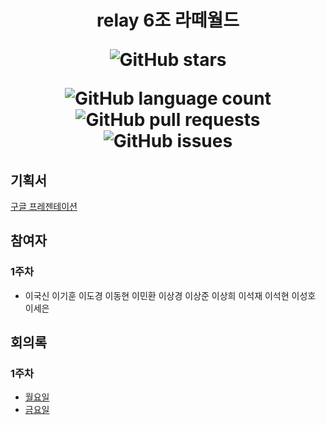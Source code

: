 <h1 align="center">
relay 6조 라떼월드
  
![GitHub stars](https://img.shields.io/github/stars/boostcamp-2020/relay_06?style=social)

![GitHub language count](https://img.shields.io/github/languages/count/boostcamp-2020/relay_06) ![GitHub pull requests](https://img.shields.io/github/issues-pr/boostcamp-2020/relay_06?color=green) ![GitHub issues](https://img.shields.io/github/issues/boostcamp-2020/relay_06)  

</h1>

## 기획서
[구글 프레젠테이션](https://docs.google.com/presentation/d/1KVMY72W_LfYM90A4zkEgC6fcdEBQH48g6vqVKTmdzu0/edit?usp=sharing)

## 참여자

### 1주차
- 이국신 이기훈 이도경 이동현 이민환 이상경 이상준 이상희 이석재 이석현 이성호 이세은

## 회의록

### 1주차
- [월요일](https://github.com/boostcamp-2020/relay_06/wiki/1%EC%A3%BC%EC%B0%A8-%EB%9D%BC%EB%96%BC-%EC%B1%8C%EB%A6%B0%EC%A7%80)
- [금요일](https://github.com/boostcamp-2020/relay_06/wiki/1%EC%A3%BC%EC%B0%A8-%ED%9A%8C%EC%9D%98%EB%A1%9D)

